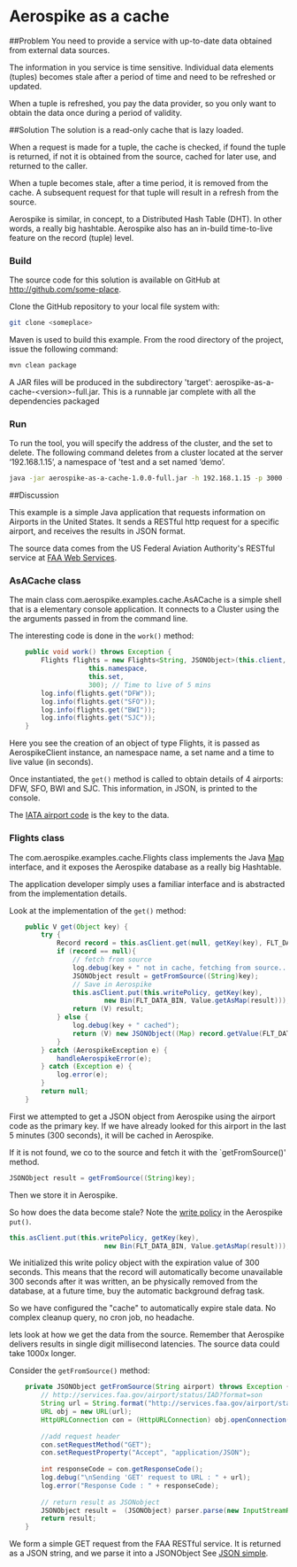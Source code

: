 # Aerospike as a cache

##Problem
You need to provide a service with up-to-date data obtained from external data sources. 

The information in you service is time sensitive. Individual data elements (tuples) becomes stale after a period of time and need to be refreshed or updated. 

When a tuple is refreshed, you pay the data provider, so you only want to obtain the data once during a period of validity.

##Solution
The solution is a read-only cache that is lazy loaded.
 
When a request is made for a tuple, the cache is checked, if found the tuple is returned, if not it is obtained from the source, cached for later use, and returned to the caller.

When a tuple becomes stale, after a time period, it is removed from the cache. A subsequent request for that tuple will result in a refresh from the source.

Aerospike is similar, in concept, to a Distributed Hash Table (DHT). In other words, a really big hashtable. Aerospike also has an in-build time-to-live feature on the record (tuple) level.

### Build
The source code for this solution is available on GitHub at http://github.com/some-place. 

Clone the GitHub repository to your local file system with:
```bash
git clone <someplace>
```

Maven is used to build this example. From the rood directory of the project, issue the following command:
```bash
mvn clean package
```
A JAR files will be produced in the subdirectory 'target': aerospike-as-a-cache-\<version\>-full.jar. This is a runnable jar complete with all the dependencies packaged

### Run

To run the tool, you will specify the address of the cluster, and the set to delete. The following command deletes from a cluster located at the server ‘192.168.1.15’, a namespace of 'test and a set named ‘demo’.
```bash
java -jar aerospike-as-a-cache-1.0.0-full.jar -h 192.168.1.15 -p 3000 -n test -s demo
```


##Discussion

This example is a simple Java application that requests information on Airports in the United States. It sends a RESTful http request for a specific airport, and receives the results in JSON format.

The source data comes from the US Federal Aviation Authority's RESTful service at [FAA Web Services](http://services.faa.gov/).

### AsACache class
The main class com.aerospike.examples.cache.AsACache is a simple shell that is a elementary console application. It connects to a Cluster using the the arguments passed in from the command line. 

The interesting code is done in the `work()` method:
```java
	public void work() throws Exception {
		Flights flights = new Flights<String, JSONObject>(this.client,
					this.namespace, 
					this.set, 
					300); // Time to live of 5 mins
		log.info(flights.get("DFW"));
		log.info(flights.get("SFO"));
		log.info(flights.get("BWI"));
		log.info(flights.get("SJC"));
	}
```
Here you see the creation of an object of type Flights, it is passed as AerospikeClient instance, an namespace name, a set name and a time to live value (in seconds). 

Once instantiated, the `get()` method is called to obtain details of 4 airports: DFW, SFO, BWI and SJC. This information, in JSON, is printed to the console.

The [IATA airport code](http://www.iata.org/publications/Pages/code-search.aspx) is the key to the data.

### Flights class

The com.aerospike.examples.cache.Flights class implements the Java [Map](http://docs.oracle.com/javase/7/docs/api/java/util/Map.html) interface, and it exposes the Aerospike database as a really big Hashtable. 

The application developer simply uses a familiar interface and is abstracted from the implementation details.

Look at the implementation of the `get()` method:
```java
	public V get(Object key) {
		try {
			Record record = this.asClient.get(null, getKey(key), FLT_DATA_BIN);
			if (record == null){
				// fetch from source
				log.debug(key + " not in cache, fetching from source...");
				JSONObject result = getFromSource((String)key);
				// Save in Aerospike
				this.asClient.put(this.writePolicy, getKey(key), 
						new Bin(FLT_DATA_BIN, Value.getAsMap(result)));
				return (V) result;
			} else {
				log.debug(key + " cached");
				return (V) new JSONObject((Map) record.getValue(FLT_DATA_BIN));
			}
		} catch (AerospikeException e) {
			handleAerospikeError(e);
		} catch (Exception e) {
			log.error(e);
		}
		return null;
	}

```
First we attempted to get a JSON object from Aerospike using the airport code as the primary key. If we have already looked for this airport in the last 5 minutes (300 seconds), it will be cached in Aerospike.

If it is not found, we co to the source and fetch it with the `getFromSource()' method. 
```java
JSONObject result = getFromSource((String)key);
```
Then we store it in Aerospike. 

So how does the data become stale? Note the [write policy](http://www.aerospike.com/docs/client/java/usage/kvs/write.html) in the Aerospike `put()`. 
```java
this.asClient.put(this.writePolicy, getKey(key), 
						new Bin(FLT_DATA_BIN, Value.getAsMap(result)));
```
We initialized this write policy object with the expiration value of 300 seconds. This means that the record will automatically become unavailable 300 seconds after it was written, an be physically removed from the database, at a future time, buy the automatic background defrag task.

So we have configured the "cache" to automatically expire stale data. No complex cleanup query, no cron job, no headache. 

lets look at how we get the data from the source. Remember that Aerospike delivers results in single digit millisecond latencies. The source data could take 1000x longer.

Consider the `getFromSource()` method:
```java
	private JSONObject getFromSource(String airport) throws Exception {
		// http://services.faa.gov/airport/status/IAD?format=son
		String url = String.format("http://services.faa.gov/airport/status/%s?format=JSON", airport);
		URL obj = new URL(url);
		HttpURLConnection con = (HttpURLConnection) obj.openConnection();
 
		//add request header
		con.setRequestMethod("GET");
		con.setRequestProperty("Accept", "application/JSON");
 
		int responseCode = con.getResponseCode();
		log.debug("\nSending 'GET' request to URL : " + url);
		log.error("Response Code : " + responseCode);
 
		// return result as JSONobject
		JSONObject result =  (JSONObject) parser.parse(new InputStreamReader(con.getInputStream()));
		return result;
	}
```
We form a simple GET request from the FAA RESTful service. It is returned as a JSON string, and we parse it into a JSONObject See [JSON simple](https://code.google.com/p/json-simple/).



